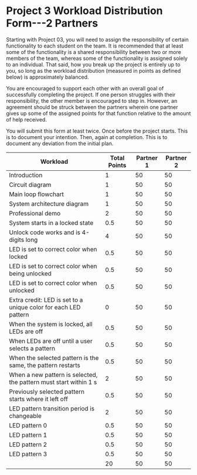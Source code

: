# Project 3 Workload Distribution Form---2 Partners

Starting with Project 03, you will need to assign the responsibility of certain functionality to each student on the team.  It is recommended that at least some of the functionality is a shared responsibility between two or more members of the team, whereas some of the functionality is assigned solely to an individual.  That said, how you break up the project is entirely up to you, so long as the workload distribution (measured in points as defined below) is approximately balanced.

You are encouraged to support each other with an overall goal of successfully completing the project.  If one person struggles with their responsibility, the other member is encouraged to step in.  However, an agreement should be struck between the partners wherein one partner gives up some of the assigned points for that function relative to the amount of help received.  

You will submit this form at least twice.  Once before the project starts.  This is to document your intention.  Then, again at completion.  This is to document any deviation from the initial plan.  

| Workload                                                          | Total Points  | Partner 1 | Partner 2 |
|-------------------------------------------------------------------|---------------|-----------|-----------|
|Introduction                                                       | 1             |50         |50         |
|Circuit diagram                                                    | 1             |50         |50         |
|Main loop flowchart                                                | 1             |50         |50         |
|System architecture diagram                                        | 1             |50         |50         |
|Professional demo                                                  | 2             |50         |50         |
|System starts in a locked state                                    | 0.5           |50         |50         |
|Unlock code works and is 4-digits long                             | 4             |50         |50         |
|LED is set to correct color when locked                            | 0.5           |50         |50         |
|LED is set to correct color when being unlocked                    | 0.5           |50         |50         |
|LED is set to correct color when unlocked                          | 0.5           |50         |50         |
|Extra credit: LED is set to a unique color for each LED pattern    | 0             |50         |50         |
|When the system is locked, all LEDs are off                        | 0.5           |50         |50         |
|When LEDs are off until a user selects a pattern                   | 0.5           |50         |50         |
|When the selected pattern is the same, the pattern restarts        | 0.5           |50         |50         |
|When a new pattern is selected, the pattern must start within 1 s  | 2             |50         |50         |
|Previously selected pattern starts where it left off               | 0.5           |50         |50         |
|LED pattern transition period is changeable                        | 2             |50         |50         |
|LED pattern 0                                                      | 0.5           |50         |50         |
|LED pattern 1                                                      | 0.5           |50         |50         |
|LED pattern 2                                                      | 0.5           |50         |50         |
|LED pattern 3                                                      | 0.5           |50         |50         |
|                                                                   | 20            |50         |50         |
